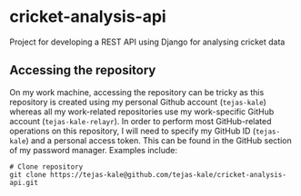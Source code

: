 # cricket-analysis-api
Project for developing a REST API using Django for analysing cricket data

## Accessing the repository
On my work machine, accessing the repository can be tricky as this repository is created using my personal Github 
account (`tejas-kale`) whereas all my work-related repositories use my work-specific GitHub account
(`tejas-kale-relayr`). In order to perform most GitHub-related operations on this repository, I will need to 
specify my GitHub ID (`tejas-kale`) and a personal access token. This can be found in the GitHub section of my 
password manager. Examples include:

```shell
# Clone repository
git clone https://tejas-kale@github.com/tejas-kale/cricket-analysis-api.git
```
